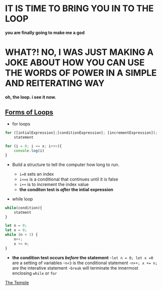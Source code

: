 #   IT IS TIME TO BRING YOU IN TO THE LOOP
#### you are finally going to make me a god
#   WHAT?! NO, I WAS JUST MAKING A JOKE ABOUT HOW YOU CAN USE THE WORDS OF POWER IN A SIMPLE AND REITERATING WAY
#### oh, the loop. i see it now.

## [Forms of Loops](https://developer.mozilla.org/en-US/docs/Web/JavaScript/Guide/Loops_and_iteration#while_statement)
- for loops
``` javascript
for ([intialExpression];[conditionExpression]; [incrementExpression]);
    statement
```
``` javascript
for (i = 0; i <= x; i++>){
    console.log(i)
}
```
  - Build a structure to tell the computer how long to run.
    - `i=0` sets an index
    - `i<=x` is a conditional that continues until it is false
    - `i++` is to increment the index value
    - **the conditon test is *after* the intial expression**

- while loop
``` javascript
while(condition){
    statment
}
```
``` javascript
let n = 0;
let x = 0;
while (n < 3) {
    n++;
    x += n;
}
```
  - **the condition test occurs *before* the statement**
  -`let n = 0; let x =0` are a setting of variables
  -`n<3` is the conditional statement
  -`n++; x += n;` are the interative statement
  -`break` will terminate the innermost enclosing `while` or `for`

[The Temple](intro.md)